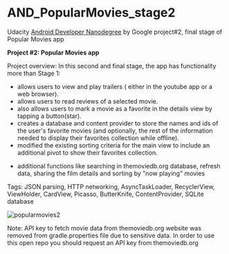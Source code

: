 # AND_PopularMovies_stage2
Udacity <a href="https://eu.udacity.com/course/android-developer-nanodegree-by-google--nd801/" 
       title="Android Developer Nanodegree">Android Developer Nanodegree</a> by Google project#2, final stage of Popular Movies app

**Project #2: Popular Movies app**

Project overview: In this second and final stage, the app has functionality more than Stage 1:
- allows users to view and play trailers ( either in the youtube app or a web browser).
- allows users to read reviews of a selected movie.
- also allows users to mark a movie as a favorite in the details view by tapping a button(star).
- creates a database and content provider to store the names and ids of the user's favorite movies (and optionally, 
the rest of the information needed to display their favorites collection while offline).
- modified the existing sorting criteria for the main view to include an additional pivot to show their favorites collection.
+ additional functions like searching in themoviedb.org database, refresh data, sharing the film details and sorting by "now playing" movies
 
 Tags: JSON parsing, HTTP networking, AsyncTaskLoader, RecyclerView, ViewHolder, CardView, Picasso, ButterKnife, ContentProvider, SQLite database
 
![popularmovies2](https://user-images.githubusercontent.com/23049871/38334763-8fa6736e-385c-11e8-876e-49ca274717de.gif)

Note: API key to fetch movie data from themoviedb.org website was removed from gradle.properties file due to sensitive data. In order to use this open repo you should request an API key from themoviedb.org

